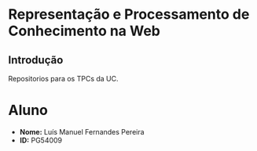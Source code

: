 # Representação e Processamento de Conhecimento na Web

## Introdução
Repositorios para os TPCs da UC.

# Aluno
* **Nome:** Luís Manuel Fernandes Pereira
* **ID:** PG54009